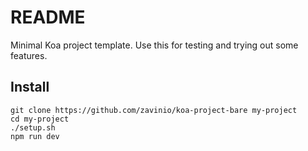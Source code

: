 # README

Minimal Koa project template. Use this for testing and trying out some features.


## Install

```
git clone https://github.com/zavinio/koa-project-bare my-project
cd my-project
./setup.sh
npm run dev
```
